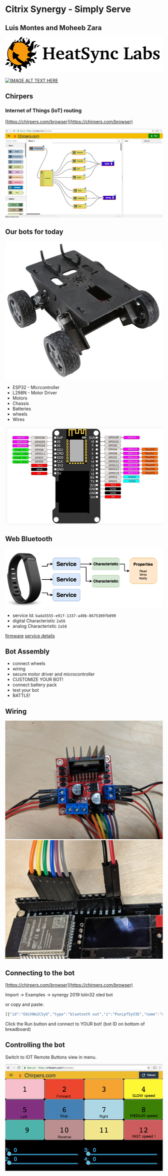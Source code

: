 # Citrix Synergy  - Simply Serve

## Luis Montes and Moheeb Zara

![HeatSync Labs](HeatsyncLabs_logo.png)


[![IMAGE ALT TEXT HERE](https://img.youtube.com/vi/kKnn44NetFQ/0.jpg)](https://www.youtube.com/watch?v=kKnn44NetFQ)


## Chirpers

### Internet of Things (IoT) routing

[https://chirpers.com/browser](https://chirpers.com/browser)

![chirpers](chirpers.jpg)


## Our bots for today

![bot](bot.jpg)

* ESP32 - Micrcontroller
* L298N - Motor Driver
* Motors
* Chassis
* Batteries
* wheels
* Wires

![lolin32](lolin32_oled.jpg)

## Web Bluetooth

![screenshot](BLE_diagram.png)

* service Id: `bada5555-e91f-1337-a49b-8675309fb099`
* digital Characteristic `2a56`
* analog Characteristic `2a58`

[firmware](lolin32_synergy)
[service details](https://github.com/monteslu/ble-io/blob/master/service.md)

## Bot Assembly

* connect wheels
* wiring
* secure motor driver and microcontroller
* CUSTOMIZE YOUR BOT!
* connect battery pack
* test your bot
* BATTLE!


## Wiring

![driver](driver.jpg)
![pins](pins.jpg)





## Connecting to the bot

[https://chirpers.com/browser](https://chirpers.com/browser)

Import -> Examples -> synergy 2019 lolin32 oled bot

or copy and paste:

```javascript
[{"id":"G9ihNm2CSyU","type":"bluetooth out","z":"Punipf5yV3E","name":"digital / direction","deviceName":"","characteristicId":"2a56","bleServiceId":"bada5555-e91f-1337-a49b-8675309fb099","x":646.5000076293945,"y":468.80004596710205,"wires":[]},{"id":"OYC-sdySLAw","type":"bluetooth out","z":"Punipf5yV3E","name":"analog / speed","deviceName":"","characteristicId":"2a58","bleServiceId":"bada5555-e91f-1337-a49b-8675309fb099","x":658.5000076293945,"y":732.800045967102,"wires":[]},{"id":"1nu8lbyIEnA","type":"iot buttons","z":"Punipf5yV3E","x":90.00000762939453,"y":349.80004596710205,"wires":[["QDDvGIHyq-c"]]},{"id":"QDDvGIHyq-c","type":"switch","z":"Punipf5yV3E","name":"","property":"payload","propertyType":"msg","rules":[{"t":"eq","v":"2","vt":"num"},{"t":"eq","v":"10","vt":"num"},{"t":"eq","v":"5","vt":"num"},{"t":"eq","v":"7","vt":"num"},{"t":"eq","v":"6","vt":"num"},{"t":"eq","v":"4","vt":"num"},{"t":"eq","v":"8","vt":"num"},{"t":"eq","v":"12","vt":"str"}],"checkall":"true","outputs":8,"x":167.50000762939453,"y":581.800045967102,"wires":[["hZXVQYxLZt4"],["sN2hlGG-vLw"],["KZ3nNFvuqVs"],["7biqbIx0zkI"],["XFyAcAXWf8Q","c0z18ZM4j5c"],["vNVt9kMLmyk"],["0ler7QlFLjI"],["BKUpzsHsuoY"]]},{"id":"XFyAcAXWf8Q","type":"change","z":"Punipf5yV3E","name":"stop","rules":[{"t":"set","p":"payload","pt":"msg","to":"[0,0,0, 15,0,0]","tot":"json"}],"action":"","property":"","from":"","to":"","reg":false,"x":417.5000190734863,"y":689.799976348877,"wires":[["OYC-sdySLAw"]]},{"id":"0ler7QlFLjI","type":"change","z":"Punipf5yV3E","name":"medium","rules":[{"t":"set","p":"payload","pt":"msg","to":"[0,220,0, 15,220,0]","tot":"json"}],"action":"","property":"","from":"","to":"","reg":false,"x":419.5000190734863,"y":766.7999773025513,"wires":[["OYC-sdySLAw"]]},{"id":"BKUpzsHsuoY","type":"change","z":"Punipf5yV3E","name":"fast","rules":[{"t":"set","p":"payload","pt":"msg","to":"[0,255,255, 15,255,255]","tot":"json"}],"action":"","property":"","from":"","to":"","reg":false,"x":421.5000228881836,"y":806.7999792098999,"wires":[["OYC-sdySLAw"]]},{"id":"hZXVQYxLZt4","type":"change","z":"Punipf5yV3E","name":"forward","rules":[{"t":"set","p":"payload","pt":"msg","to":"[2, 1, 14, 0, 12, 1, 13, 0]","tot":"json"}],"action":"","property":"","from":"","to":"","reg":false,"x":418.50000762939453,"y":381.80004596710205,"wires":[["G9ihNm2CSyU"]]},{"id":"sN2hlGG-vLw","type":"change","z":"Punipf5yV3E","name":"reverse","rules":[{"t":"set","p":"payload","pt":"msg","to":"[2, 0, 14, 1, 12, 0, 13, 1]","tot":"json"}],"action":"","property":"","from":"","to":"","reg":false,"x":418.5000190734863,"y":421.8000726699829,"wires":[["G9ihNm2CSyU"]]},{"id":"KZ3nNFvuqVs","type":"change","z":"Punipf5yV3E","name":"left","rules":[{"t":"set","p":"payload","pt":"msg","to":"[2, 1, 14, 0, 12, 0, 13, 1]","tot":"json"}],"action":"","property":"","from":"","to":"","reg":false,"x":423.5000228881836,"y":533.7999744415283,"wires":[["G9ihNm2CSyU"]]},{"id":"7biqbIx0zkI","type":"change","z":"Punipf5yV3E","name":"right","rules":[{"t":"set","p":"payload","pt":"msg","to":"[2,0, 14, 1, 12,1, 13, 0]","tot":"json"}],"action":"","property":"","from":"","to":"","reg":false,"x":429.5000190734863,"y":578.7999753952026,"wires":[["G9ihNm2CSyU"]]},{"id":"c0z18ZM4j5c","type":"change","z":"Punipf5yV3E","name":"stop","rules":[{"t":"set","p":"payload","pt":"msg","to":"[2, 0, 14, 0, 12, 0, 13, 0]","tot":"json"}],"action":"","property":"","from":"","to":"","reg":false,"x":419.6000213623047,"y":479.00007343292236,"wires":[["G9ihNm2CSyU"]]},{"id":"vNVt9kMLmyk","type":"change","z":"Punipf5yV3E","name":"slow","rules":[{"t":"set","p":"payload","pt":"msg","to":"[0,190,0, 15,190,0]","tot":"json"}],"action":"","property":"","from":"","to":"","reg":false,"x":416.6000213623047,"y":729.0000743865967,"wires":[["OYC-sdySLAw"]]}]
```

Click the Run button and connect to YOUR bot!
(bot ID on bottom of breadboard)

## Controlling the bot

Switch to IOT Remote Buttons view in menu.

![controls](controls.jpg)
